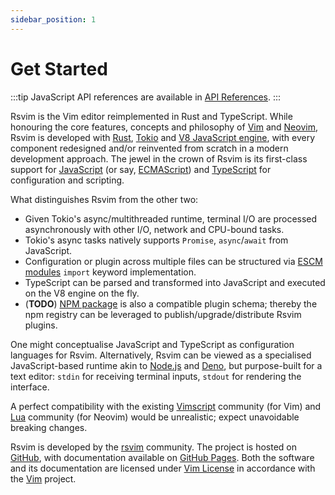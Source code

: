 ```yaml
---
sidebar_position: 1
---
```


# Get Started

:::tip
JavaScript API references are available in [API References](/docs/api/introduction).
:::

Rsvim is the Vim editor reimplemented in Rust and TypeScript. While honouring the core features, concepts and philosophy of [Vim](https://www.vim.org/) and [Neovim](https://neovim.io/), Rsvim is developed with [Rust](https://www.rust-lang.org/), [Tokio](https://tokio.rs/) and [V8 JavaScript engine](https://v8.dev/), with every component redesigned and/or reinvented from scratch in a modern development approach. The jewel in the crown of Rsvim is its first-class support for [JavaScript](https://developer.mozilla.org/en-US/docs/Web/JavaScript) (or say, [ECMAScript](https://developer.mozilla.org/en-US/docs/Glossary/ECMAScript)) and [TypeScript](https://www.typescriptlang.org/) for configuration and scripting.

What distinguishes Rsvim from the other two:

- Given Tokio's async/multithreaded runtime, terminal I/O are processed asynchronously with other I/O, network and CPU-bound tasks.
- Tokio's async tasks natively supports `Promise`, `async`/`await` from JavaScript.
- Configuration or plugin across multiple files can be structured via [ESCM modules](https://tc39.es/ecma262/multipage/ecmascript-language-scripts-and-modules.html) `import` keyword implementation.
- TypeScript can be parsed and transformed into JavaScript and executed on the V8 engine on the fly.
- (**TODO**) [NPM package](https://www.npmjs.com/) is also a compatible plugin schema; thereby the npm registry can be leveraged to publish/upgrade/distribute Rsvim plugins.

One might conceptualise JavaScript and TypeScript as configuration languages for Rsvim. Alternatively, Rsvim can be viewed as a specialised JavaScript-based runtime akin to [Node.js](https://nodejs.org/) and [Deno](https://deno.com/), but purpose-built for a text editor: `stdin` for receiving terminal inputs, `stdout` for rendering the interface.

A perfect compatibility with the existing [Vimscript](https://en.wikipedia.org/wiki/Vimscript) community (for Vim) and [Lua](https://neovim.io/doc/user/lua.html) community (for Neovim) would be unrealistic; expect unavoidable breaking changes.

Rsvim is developed by the [rsvim](https://github.com/rsvim) community. The project is hosted on [GitHub](https://github.com/rsvim/rsvim), with documentation available on [GitHub Pages](https://rsvim.github.io/). Both the software and its documentation are licensed under [Vim License](https://github.com/rsvim/rsvim/blob/main/LICENSE.txt) in accordance with the [Vim](https://github.com/vim/vim) project.


